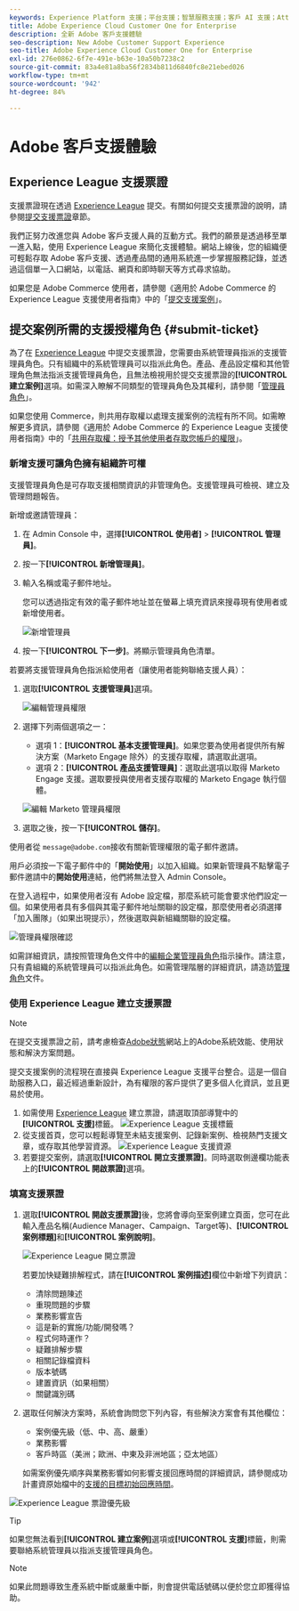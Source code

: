 ```yaml
---
keywords: Experience Platform 支援；平台支援；智慧服務支援；客戶 AI 支援；Attribution AI 支援；rtcdp 支援；提交支援票證；客戶支援
title: Adobe Experience Cloud Customer One for Enterprise
description: 全新 Adobe 客戶支援體驗
seo-description: New Adobe Customer Support Experience
seo-title: Adobe Experience Cloud Customer One for Enterprise
exl-id: 276e0862-6f7e-491e-b63e-10a50b7238c2
source-git-commit: 83a4e81a8ba56f2834b811d6840fc8e21ebed026
workflow-type: tm+mt
source-wordcount: '942'
ht-degree: 84%

---
```


# Adobe 客戶支援體驗

## Experience League 支援票證

支援票證現在透過 [Experience League](https://experienceleague.adobe.com/home?lang=zh-Hant#support) 提交。有關如何提交支援票證的說明，請參閱[提交支援票證](#create-a-support-ticket-with-experience-league)章節。

我們正努力改進您與 Adobe 客戶支援人員的互動方式。我們的願景是透過移至單一進入點，使用 Experience League 來簡化支援體驗。網站上線後，您的組織便可輕鬆存取 Adobe 客戶支援、透過產品間的通用系統進一步掌握服務記錄，並透過這個單一入口網站，以電話、網頁和即時聊天等方式尋求協助。

如果您是 Adobe Commerce 使用者，請參閱《適用於 Adobe Commerce 的 Experience League 支援使用者指南》中的「[提交支援案例](https://experienceleague.adobe.com/zh-hant/docs/commerce-knowledge-base/kb/help-center-guide/magento-help-center-user-guide#support-case)」。

## 提交案例所需的支援授權角色 {#submit-ticket}

為了在 [Experience League](https://experienceleague.adobe.com/home?lang=zh-Hant#support) 中提交支援票證，您需要由系統管理員指派的支援管理員角色。只有組織中的系統管理員可以指派此角色。產品、產品設定檔和其他管理角色無法指派支援管理員角色，且無法檢視用於提交支援票證的&#x200B;**[!UICONTROL 建立案例]**&#x200B;選項。如需深入瞭解不同類型的管理員角色及其權利，請參閱「[管理員角色](admin-roles.md)」。

如果您使用 Commerce，則共用存取權以處理支援案例的流程有所不同。如需瞭解更多資訊，請參閱《適用於 Adobe Commerce 的 Experience League 支援使用者指南》中的「[共用存取權：授予其他使用者存取您帳戶的權限](https://experienceleague.adobe.com/zh-hant/docs/commerce-knowledge-base/kb/help-center-guide/magento-help-center-user-guide#shared-access)」。

### 新增支援可讓角色擁有組織許可權

支援管理員角色是可存取支援相關資訊的非管理角色。支援管理員可檢視、建立及管理問題報告。

新增或邀請管理員：

1. 在 Admin Console 中，選擇&#x200B;**[!UICONTROL 使用者]** > **[!UICONTROL 管理員]**。
1. 按一下&#x200B;**[!UICONTROL 新增管理員]**。
1. 輸入名稱或電子郵件地址。 

   您可以透過指定有效的電子郵件地址並在螢幕上填充資訊來搜尋現有使用者或新增使用者。

   ![新增管理員](assets/admin-console-add-admin.png)

1. 按一下&#x200B;**[!UICONTROL 下一步]**。將顯示管理員角色清單。

若要將支援管理員角色指派給使用者（讓使用者能夠聯絡支援人員）：

1. 選取&#x200B;**[!UICONTROL 支援管理員]**&#x200B;選項。

   ![編輯管理員權限](assets/edit-admin-rights.png)

1. 選擇下列兩個選項之一：

   * 選項 1：**[!UICONTROL 基本支援管理員]**。如果您要為使用者提供所有解決方案（Marketo Engage 除外）的支援存取權，請選取此選項。
   * 選項 2：**[!UICONTROL 產品支援管理員]**：選取此選項以取得 Marketo Engage 支援。選取要授與使用者支援存取權的 Marketo Engage 執行個體。

   ![編輯 Marketo 管理員權限](assets/edit-admin-rights-advanced.png)

1. 選取之後，按一下&#x200B;**[!UICONTROL 儲存]**。

使用者從 `message@adobe.com`接收有關新管理權限的電子郵件邀請。

用戶必須按一下電子郵件中的「**開始使用**」以加入組織。如果新管理員不點擊電子郵件邀請中的&#x200B;**開始使用**&#x200B;連結，他們將無法登入 Admin Console。

在登入過程中，如果使用者沒有 Adobe 設定檔，那麼系統可能會要求他們設定一個。如果使用者具有多個與其電子郵件地址關聯的設定檔，那麼使用者必須選擇「加入團隊」（如果出現提示），然後選取與新組織關聯的設定檔。**&#x200B;**

![管理員權限確認](assets/admin-rights-confirmation.png)

如需詳細資訊，請按照管理角色文件中的[編輯企業管理員角色](admin-roles.md#add-enterprise-role)指示操作。請注意，只有貴組織的系統管理員可以指派此角色。如需管理階層的詳細資訊，請造訪[管理角色](admin-roles.md)文件。

### 使用 Experience League 建立支援票證

>[!NOTE]
>
> 在提交支援票證之前，請考慮檢查[Adobe狀態](https://status.adobe.com)網站上的Adobe系統效能、使用狀態和解決方案問題。

提交支援案例的流程現在直接與 Experience League 支援平台整合。這是一個自助服務入口，最近經過重新設計，為有權限的客戶提供了更多個人化資訊，並且更易於使用。

1. 如需使用 [Experience League](https://experienceleague.adobe.com/home?lang=zh-Hant#support) 建立票證，請選取頂部導覽中的&#x200B;**[!UICONTROL 支援]**&#x200B;標籤。
   ![Experience League 支援標籤](./assets/experience-league-support-tab.png)
1. 從支援首頁，您可以輕鬆導覽至未結支援案例、記錄新案例、檢視熱門支援文章，或存取其他學習資源。
   ![Experience League 支援資源](./assets/experience-league-support-resources.png)
1. 若要提交案例，請選取&#x200B;**[!UICONTROL 開立支援票證]**。同時選取側邊欄功能表上的&#x200B;**[!UICONTROL 開啟票證]**&#x200B;選項。


### 填寫支援票證

1. 選取&#x200B;**[!UICONTROL 開啟支援票證]**&#x200B;後，您將會導向至案例建立頁面，您可在此輸入產品名稱(Audience Manager、Campaign、Target等)、**[!UICONTROL 案例標題]**&#x200B;和&#x200B;**[!UICONTROL 案例說明]**。

   ![Experience League 開立票證](./assets/experience-league-open-ticket.png)

   若要加快疑難排解程式，請在&#x200B;**[!UICONTROL 案例描述]**&#x200B;欄位中新增下列資訊：

   * 清除問題陳述
   * 重現問題的步驟
   * 業務影響宣告
   * 這是新的實施/功能/開發嗎？
   * 程式何時運作？
   * 疑難排解步驟
   * 相關記錄檔資料
   * 版本號碼
   * 建置資訊（如果相關）
   * 關鍵識別碼


1. 選取任何解決方案時，系統會詢問您下列內容，有些解決方案會有其他欄位：

   * 案例優先級（低、中、高、嚴重）
   * 業務影響
   * 客戶時區（美洲；歐洲、中東及非洲地區；亞太地區）

   如需案例優先順序與業務影響如何影響支援回應時間的詳細資訊，請參閱成功計畫資原始檔中的[支援的目標初始回應時間](https://experienceleague.adobe.com/zh-hant/docs/support-resources/data-sheets/overview#targeted-initial-response-times-for-support)。

![Experience League 票證優先級](./assets/experience-league-ticket-priority.png)

>[!TIP]
>
> 如果您無法看到&#x200B;**[!UICONTROL 建立案例]**&#x200B;選項或&#x200B;**[!UICONTROL 支援]**&#x200B;標籤，則需要聯絡系統管理員以指派支援管理員角色。








>[!NOTE]
>
> 如果此問題導致生產系統中斷或嚴重中斷，則會提供電話號碼以便於您立即獲得協助。




<!--

## What About the Legacy Systems?

New Tickets/Cases will no longer be able to be submitted in legacy systems as of May 11th.  The [Admin Console](https://adminconsole.adobe.com/) will be used to submit new tickets/cases.

### Existing Tickets/Cases

* Between May 11th and May 20th the legacy systems will remain available to work existing tickets/cases to completion.
* Beginning May 20th the support team will migrate remaining open cases from the legacy systems to the new support experience.  You will receive an email notification regarding how to contact support to continue to work these cases.
-->
